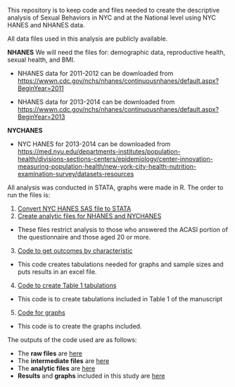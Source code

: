 This repository is to keep code and files needed to create the descriptive
analysis of Sexual Behaviors in NYC and at the National level using NYC HANES
and NHANES data.

All data files used in this analysis are publicly available.

**NHANES**
We will need the files for: demographic data, reproductive health, sexual health,
and BMI.

* NHANES data for 2011-2012 can be downloaded from https://wwwn.cdc.gov/nchs/nhanes/continuousnhanes/default.aspx?BeginYear=2011

* NHANES data for 2013-2014 can be downloaded from https://wwwn.cdc.gov/nchs/nhanes/continuousnhanes/default.aspx?BeginYear=2013

**NYCHANES**
* NYC HANES for 2013-2014 can be downloaded from https://med.nyu.edu/departments-institutes/population-health/divisions-sections-centers/epidemiology/center-innovation-measuring-population-health/new-york-city-health-nutrition-examination-survey/datasets-resources


All analysis was conducted in STATA, graphs were made in R. The order to run
the files is:
1. [Convert NYC HANES SAS file to STATA](code/1_CodetoConvert_NYCHANES_SAStoSTATA_AR_20211015.R)
2. [Create analytic files for NHANES and NYCHANES](code/2_NYCHANES_NHANES_AnalyticFiles_AR_20211015.do)
- These files restrict analysis to those who answered the ACASI portion of the questionnaire and those aged 20 or more.
3. [Code to get outcomes by characteristic](code/3_Outcomes_NYCHANES_NHANES_AR_20211005.do)
- This code creates tabulations needed for graphs and sample sizes and puts results in an excel file.
4. [Code to create Table 1 tabulations](code/4_DescriptiveCharacteristics_NYCHANES_NHANES_Table1_AR.do)
- This code is to create tabulations included in Table 1 of the manuscript
5. [Code for graphs](code/5_Graphs_NYCHANES_NHANES_SEXBEH_AR_20210921.R)
- This code is to create the graphs included.

The outputs of the code used are as follows:
- The **raw files** are [here](/raw_data)
- The **intermediate files** are [here](/intermediate_data)
- The **analytic files** are [here](/analytic_data)
- **Results** and **graphs** included in this study are [here](/results)

